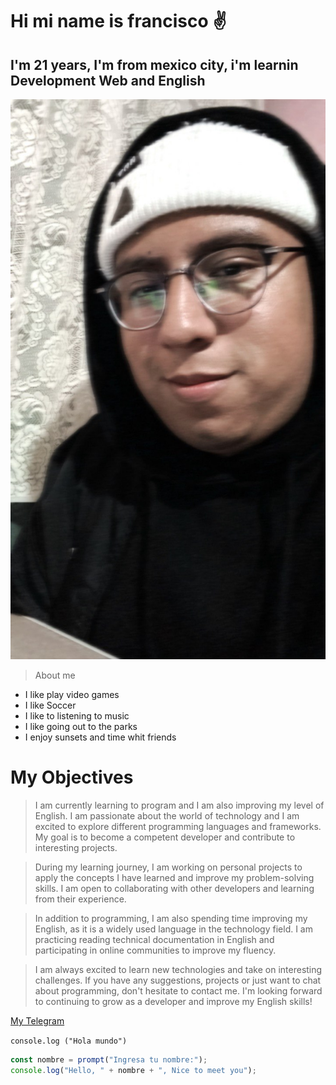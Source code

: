 <!--TITLES-->
# Hi mi name is francisco :v:

## I'm 21 years, I'm from mexico city, i'm learnin Development Web and English

![Francisco](io.jpg)
>About me

* I like play video games
* I like Soccer
* I like to listening to music
* I like going out to the parks
* I enjoy sunsets and time whit friends

# My Objectives

>I am currently learning to program and I am also improving my level of English. I am passionate about the world of technology and I am excited to explore different programming languages and frameworks. My goal is to become a competent developer and contribute to interesting projects.

>During my learning journey, I am working on personal projects to apply the concepts I have learned and improve my problem-solving skills. I am open to collaborating with other developers and learning from their experience.

>In addition to programming, I am also spending time improving my English, as it is a widely used language in the technology field. I am practicing reading technical documentation in English and participating in online communities to improve my fluency.

>I am always excited to learn new technologies and take on interesting challenges. If you have any suggestions, projects or just want to chat about programming, don't hesitate to contact me. I'm looking forward to continuing to grow as a developer and improve my English skills!


<!--Links-->
[My Telegram](https://t.me/Pancho_lee)

<!--Codigo-->
`console.log ("Hola mundo")`

```JavaScript
const nombre = prompt("Ingresa tu nombre:");
console.log("Hello, " + nombre + ", Nice to meet you");
```